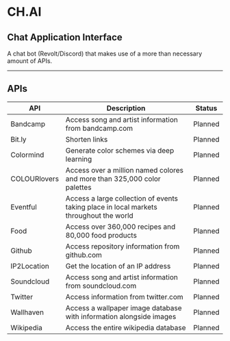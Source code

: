 # CH.AI
## Chat Application Interface
 A chat bot (Revolt/Discord) that makes use of a more than necessary amount of APIs.

---

## APIs
| API | Description | Status |
| --- | ----------- | ------ |
| Bandcamp | Access song and artist information from bandcamp.com | Planned |
| Bit.ly | Shorten links | Planned |
| Colormind | Generate color schemes via deep learning | Planned |
| COLOURlovers | Access over a million named colores and more than 325,000 color palettes | Planned |
| Eventful | Access a large collection of events taking place in local markets throughout the world | Planned |
| Food | Access over 360,000 recipes and 80,000 food products | Planned |
| Github | Access repository information from github.com | Planned |
| IP2Location | Get the location of an IP address | Planned |
| Soundcloud | Access song and artist information from soundcloud.com | Planned |
| Twitter | Access information from twitter.com | Planned |
| Wallhaven | Access a wallpaper image database with information alongside images | Planned |
| Wikipedia | Access the entire wikipedia database | Planned |